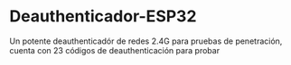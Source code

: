 # Deauthenticador-ESP32
Un potente deauthenticadór de redes 2.4G para pruebas de penetración, cuenta con 23 códigos de deauthenticación para probar
